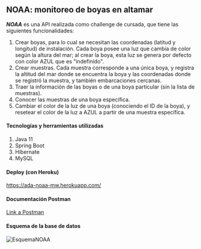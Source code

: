 ## NOAA: monitoreo de boyas en altamar

***NOAA*** es una API realizada como challenge de cursada, que tiene las siguientes funcionalidades:

1. Crear boyas, para lo cual se necesitan las coordenadas (latitud y longitud) de instalación. Cada boya posee una luz que cambia de color según la altura del mar; 
    al crear la boya, esta luz se genera por defecto con color AZUL que es "indefinido".
2. Crear muestras. Cada muestra corresponde a una única boya, y registra la altitud del mar donde se encuentra la boya y las coordenadas donde se registró la muestra,
    y también embarcaciones cercanas.
3. Traer la información de las boyas o de una boya particular (sin la lista de muestras).
4. Conocer las muestras de una boya específica.
5. Cambiar el color de la luz de una boya (conociendo el ID de la boya), y resetear el color de la luz a AZUL a partir de una muestra específica.

#### Tecnologías y herramientas utilizadas

1. Java 11
2. Spring Boot
3. Hibernate
4. MySQL

#### Deploy (con Heroku)

https://ada-noaa-mw.herokuapp.com/

#### Documentación Postman

[Link a Postman](https://web.postman.co/workspace/f489c586-9526-482c-817a-e53fe9983fc9/documentation/16169865-b1e55a1d-8d74-4a25-b869-570f58fbd6bb)

#### Esquema de la base de datos

![EsquemaNOAA](https://user-images.githubusercontent.com/79877606/140363316-ec64b969-6fdc-4ed7-97ef-b01427a41870.png)
